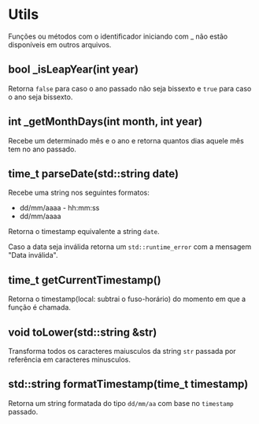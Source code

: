 # Utils

Funções ou métodos com o identificador iniciando com _ não estão disponíveis em outros arquivos.

## bool _isLeapYear(int year)

Retorna `false` para caso o ano passado não seja bissexto e `true` para caso o ano seja bissexto.

## int _getMonthDays(int month, int year)

Recebe um determinado mês e o ano e retorna quantos dias aquele mês tem no ano passado.

## time_t parseDate(std::string date)

Recebe uma string nos seguintes formatos:
 - dd/mm/aaaa - hh:mm:ss
 - dd/mm/aaaa

Retorna o timestamp equivalente a string `date`.

Caso a data seja inválida retorna um `std::runtime_error` com a mensagem "Data inválida".

## time_t getCurrentTimestamp()

Retorna o timestamp(local: subtrai o fuso-horário) do momento em que a função é chamada.

## void toLower(std::string &str)

Transforma todos os caracteres maiusculos da string `str` passada por referência em caracteres minusculos.

## std::string formatTimestamp(time_t timestamp)

Retorna um string formatada do tipo `dd/mm/aa` com base no `timestamp` passado.